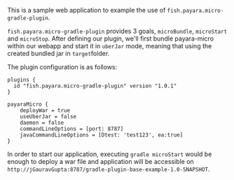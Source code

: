 This is a sample web application to example the use of ``fish.payara.micro-gradle-plugin``.

``fish.payara.micro-gradle-plugin`` provides 3 goals, ``microBundle``, ``microStart`` and ``microStop``. After defining our plugin, we'll first bundle payara-micro within our webapp
and start it in ``uberJar`` mode, meaning that using the created bundled jar in ``target``folder.  

The plugin configuration is as follows:
```
plugins {
  id "fish.payara.micro-gradle-plugin" version "1.0.1"
}

payaraMicro {
    deployWar = true 
    useUberJar = false
    daemon = false
    commandLineOptions = [port: 8787]
    javaCommandLineOptions = [Dtest: 'test123', ea:true] 
}
```

In order to start our application, executing ``gradle microStart`` would be enough to deploy a war file
 and application will be accessible on ``http://jGauravGupta:8787/gradle-plugin-base-example-1.0-SNAPSHOT``.